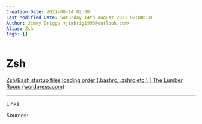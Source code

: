 ```yaml
---
Creation Date: 2021-08-14 02:00
Last Modified Date: Saturday 14th August 2021 02:00:50
Author: Jimmy Briggs <jimbrig1993@outlook.com>
Alias: Zsh
Tags: []
---
```


# Zsh

[Zsh/Bash startup files loading order (.bashrc, .zshrc etc.) | The Lumber Room (wordpress.com)](https://shreevatsa.wordpress.com/2008/03/30/zshbash-startup-files-loading-order-bashrc-zshrc-etc/)

***

Links: 

Sources:

